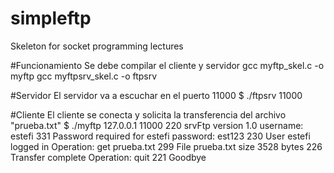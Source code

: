 # simpleftp
Skeleton for socket programming lectures

#Funcionamiento
Se debe compilar el cliente y servidor
gcc myftp_skel.c -o myftp
gcc myftpsrv_skel.c -o ftpsrv

#Servidor
El servidor va a escuchar en el puerto 11000
$ ./ftpsrv 11000

#Cliente
El cliente se conecta y solicita la transferencia del archivo "prueba.txt"
$ ./myftp 127.0.0.1 11000
220 srvFtp version 1.0
username: estefi
331 Password required for estefi
password: est123
230 User estefi logged in
Operation: get prueba.txt
299 File prueba.txt size 3528 bytes
226 Transfer complete
Operation: quit
221 Goodbye
